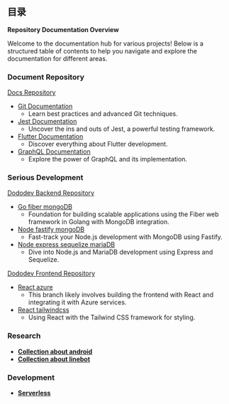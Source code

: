<!-- 
CONCEPT 
![matt-kohr-matt-kohr-arcticbase-layout](https://user-images.githubusercontent.com/73060136/153707971-66535b74-dc7a-4157-8b36-15573edf5a7d.jpeg)
-->

## 目录 

**Repository Documentation Overview**

Welcome to the documentation hub for various projects! Below is a structured table of contents to help you navigate and explore the documentation for different areas.

### Document Repository
[Docs Repository](https://github.com/989g/docs)
- [Git Documentation](https://github.com/989g/docs/git)
  - Learn best practices and advanced Git techniques.
- [Jest Documentation](https://github.com/989g/docs/jest)
  - Uncover the ins and outs of Jest, a powerful testing framework.
- [Flutter Documentation](https://github.com/989g/docs/flutter)
  - Discover everything about Flutter development.
- [GraphQL Documentation](https://github.com/989g/graphql)
  - Explore the power of GraphQL and its implementation.

### Serious Development
[Dododev Backend Repository](https://github.com/989g/dododev)
- [Go fiber mongoDB](https://github.com/989g/dododev-backend/tree/fiber-mongo)
  - Foundation for building scalable applications using the Fiber web framework in Golang with MongoDB integration.
- [Node fastify mongoDB](https://github.com/989g/dododev-backend/tree/fastify-mongo)
  - Fast-track your Node.js development with MongoDB using Fastify.
- [Node express sequelize mariaDB](https://github.com/989g/dododev-backend/tree/sequelize-maria)
  - Dive into Node.js and MariaDB development using Express and Sequelize.

[Dododev Frontend Repository](https://github.com/989g/dododev)
- [React azure](https://github.com/989g/dododev/tree/react-azure)
  - This branch likely involves building the frontend with React and integrating it with Azure services.
- [React tailwindcss](https://github.com/989g/dododev/tree/react-tailwind)
  - Using React with the Tailwind CSS framework for styling.

### Research
- [**Collection about android**](https://github.com/989g/android)
- [**Collection about linebot**](https://github.com/989g/linebot)

### Development
- [**Serverless**](https://github.com/989g/serverless) 
